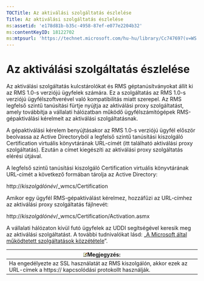 ```yaml
---
TOCTitle: Az aktiválási szolgáltatás észlelése
Title: Az aktiválási szolgáltatás észlelése
ms:assetid: 'e178d81b-b35c-4958-87ef-e077e2204b32'
ms:contentKeyID: 18122702
ms:mtpsurl: 'https://technet.microsoft.com/hu-hu/library/Cc747697(v=WS.10)'
---
```


Az aktiválási szolgáltatás észlelése
====================================

Az aktiválási szolgáltatás kulcstárolókat és RMS géptanúsítványokat állít ki az RMS 1.0-s verziójú ügyfelek számára. Ez a szolgáltatás az RMS 1.0-s verziójú ügyfélszoftverével való kompatibilitás miatt szerepel. Az RMS legfelső szintű tanúsítási fürtje nyújtja az aktiválási proxy szolgáltatást, amely továbbítja a vállalati hálózatban működő ügyfélszámítógépek RMS-gépaktiválási kérelmeit az aktiválási szolgáltatásnak.

A gépaktiválási kérelem benyújtásakor az RMS 1.0-s verziójú ügyfél először beolvassa az Active Directoryból a legfelső szintű tanúsítási kiszolgáló Certification virtuális könyvtárának URL-címét (itt található aktiválási proxy szolgáltatás). Ezután a címet kiegészíti az aktiválási proxy szolgáltatás elérési útjával.

A legfelső szintű tanúsítási kiszolgáló Certification virtuális könyvtárának URL-címét a következő formában tárolja az Active Directory:

http://*kiszolgálónév*/\_wmcs/Certification

Amikor egy ügyfél RMS-gépaktiválást kérelmez, hozzáfűzi az URL-címhez az aktiválási proxy szolgáltatás fájlnevét:

http://*kiszolgálónév*/\_wmcs/Certification/Activation.asmx

A vállalati hálózaton kívül futó ügyfelek az UDDI segítségével keresik meg az aktiválási szolgáltatást. A további tudnivalókat lásd: „[A Microsoft által működtetett szolgáltatások közzététele](https://technet.microsoft.com/7ee8cb4d-1b46-48be-8a4c-5ff6a458231a)”.

| ![](images/Cc747697.note(WS.10).gif)Megjegyzés:                                                  |
|-------------------------------------------------------------------------------------------------------------------------------|
| Ha engedélyezte az SSL használatát az RMS kiszolgálón, akkor ezek az URL-címek a https:// kapcsolódási protokollt használják. |
